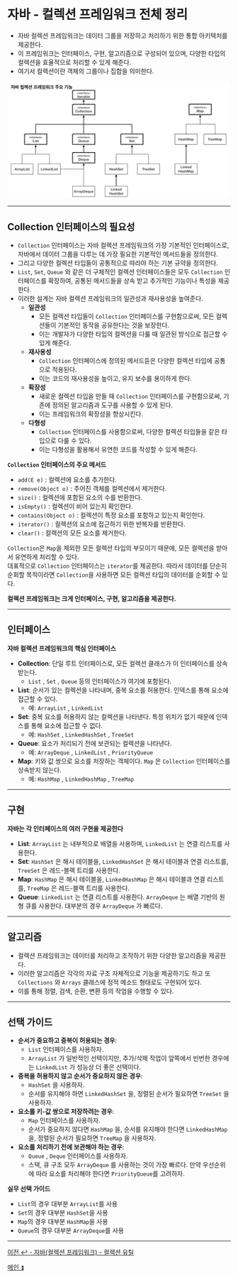 # 자바 - 컬렉션 프레임워크 전체 정리

- 자바 컬렉션 프레임워크는 데이터 그룹을 저장하고 처리하기 위한 통합 아키텍처를 제공한다.
- 이 프레임워크는 인터페이스, 구현, 알고리즘으로 구성되어 있으며, 다양한 타입의 컬렉션을 효율적으로 처리할 수 있게 해준다.
- 여기서 컬렉션이란 객체의 그룹이나 집합을 의미한다.

![img.png](image/img_59.png)

---

## Collection 인터페이스의 필요성

- `Collection` 인터페이스는 자바 컬렉션 프레임워크의 가장 기본적인 인터페이스로, 자바에서 데이터 그룹을 다루는 데 가장 필요한 기본적인 메서드들을 정의한다.
- 그리고 다양한 컬렉션 타입들이 공통적으로 따라야 하는 기본 규약을 정의한다.
- `List`, `Set`, `Queue` 와 같은 더 구체적인 컬렉션 인터페이스들은 모두 `Collection` 인터페이스를 확장하여, 공통된 메서드들을 상속 받고 추가적인 기능이나 특성을 제공한다.
- 이러한 설계는 자바 컬렉션 프레임워크의 일관성과 재사용성을 높여준다.
  - **일관성**
    - 모든 컬렉션 타입들이 `Collection` 인터페이스를 구현함으로써, 모든 컬렉션들이 기본적인 동작을 공유한다는 것을 보장한다.
    - 이는 개발자가 다양한 타입의 컬렉션을 다룰 때 일관된 방식으로 접근할 수 있게 해준다.
  - **재사용성**
    - `Collection` 인터페이스에 정의된 메서드듣은 다양한 컬렉션 타입에 공통으로 적용된다.
    - 이는 코드의 재사용성을 높이고, 유지 보수를 용이하게 한다.
  - **확장성**
    - 새로운 컬렉션 타입을 만들 때 `Collection` 인터페이스를 구현함으로써, 기존에 정의된 알고리즘과 도구를 사용할 수 있게 된다.
    - 이는 프레임워크의 확장성을 향상시킨다.
  - **다형성**
    - `Collection` 인터페이스를 사용함으로써, 다양한 컬렉션 타입들을 같은 타입으로 다룰 수 있다.
    - 이는 다형성을 활용해서 유연한 코드를 작성할 수 있게 해준다.

**`Collection` 인터페이스의 주요 메서드**
- `add(E e)` : 컬렉션에 요소를 추가한다.
- `remove(Object o)` : 주어진 객체를 컬렉션에서 제거한다.
- `size()` : 컬렉션에 포함된 요소의 수를 반환한다.
- `isEmpty()` : 컬렉션이 비어 있는지 확인한다.
- `contains(Object o)` : 컬렉션이 특정 요소를 포함하고 있는지 확인한다.
- `iterator()` : 컬렉션의 요소에 접근하기 위한 반복자를 반환한다.
- `clear()` : 컬렉션의 모든 요소를 제거한다.

`Collection`은 `Map`을 제외한 모든 컬렉션 타입의 부모이기 때문에, 모든 컬렉션을 받아서 유연하게 처리할 수 있다.<br>
대표적으로 `Collection` 인터페이스는 `iterator`를 제공한다. 따라서 데이터를 단순히 순회할 목적이라면 `Collection`을 사용하면 모든
컬렉션 타입의 데이터를 순회할 수 있다.

**컬렉션 프레임워크는 크게 인터페이스, 구현, 알고리즘을 제공한다.**

---

## 인터페이스

**자바 컬렉션 프레임워크의 핵심 인터페이스**
- **Collection**: 단일 루트 인터페이스로, 모든 컬렉션 클래스가 이 인터페이스를 상속받는다.
  - `List` , `Set` , `Queue` 등의 인터페이스가 여기에 포함된다.
- **List**: 순서가 있는 컬렉션을 나타내며, 중복 요소를 허용한다. 인덱스를 통해 요소에 접근할 수 있다.
  - 예: `ArrayList` , `LinkedList`
- **Set**: 중복 요소를 허용하지 않는 컬렉션을 나타낸다. 특정 위치가 없기 때문에 인덱스를 통해 요소에 접근할 수 없다.
  - 예: `HashSet` , `LinkedHashSet` , `TreeSet`
- **Queue**: 요소가 처리되기 전에 보관되는 컬렉션을 나타낸다.
  - 예: `ArrayDeque` , `LinkedList` , `PriorityQueue`
- **Map**: 키와 값 쌍으로 요소를 저장하는 객체이다. `Map` 은 `Collection` 인터페이스를 상속받지 않는다.
  - 예: `HashMap` , `LinkedHashMap` , `TreeMap`

---

## 구현

**자바는 각 인터페이스의 여러 구현을 제공한다**
- **List**: `ArrayList` 는 내부적으로 배열을 사용하며, `LinkedList` 는 연결 리스트를 사용한다.
- **Set**: `HashSet` 은 해시 테이블을, `LinkedHashSet` 은 해시 테이블과 연결 리스트를, `TreeSet` 은 레드-블랙 트리를 사용한다.
- **Map**: `HashMap` 은 해시 테이블을, `LinkedHashMap` 은 해시 테이블과 연결 리스트를, `TreeMap` 은 레드-블랙 트리를 사용한다.
- **Queue**: `LinkedList` 는 연결 리스트를 사용한다. `ArrayDeque` 는 배열 기반의 원형 큐를 사용한다. 대부분의 경우 `ArrayDeque` 가 빠르다.

---

## 알고리즘

- 컬렉션 프레임워크는 데이터를 처리하고 조작하기 위한 다양한 알고리즘을 제공한다. 
- 이러한 알고리즘은 각각의 자료 구조 자체적으로 기능을 제공하기도 하고 또 `Collections` 와 `Arrays` 클래스에 정적 메소드 형태로도 구현되어 있다.
- 이를 통해 정렬, 검색, 순환, 변환 등의 작업을 수행할 수 있다.

---

## 선택 가이드

- **순서가 중요하고 중복이 허용되는 경우**: 
  - `List` 인터페이스를 사용하자. 
  - `ArrayList` 가 일반적인 선택이지만, 추가/삭제 작업이 앞쪽에서 빈번한 경우에는 `LinkedList` 가 성능상 더 좋은 선택이다.
- **중복을 허용하지 않고 순서가 중요하지 않은 경우**: 
  - `HashSet` 을 사용하자. 
  - 순서를 유지해야 하면 `LinkedHashSet` 을, 정렬된 순서가 필요하면 `TreeSet` 을 사용하자.
- **요소를 키-값 쌍으로 저장하려는 경우**: 
  - `Map` 인터페이스를 사용하자. 
  - 순서가 중요하지 않다면 `HashMap` 을, 순서를 유지해야 한다면 `LinkedHashMap` 을, 정렬된 순서가 필요하면 `TreeMap` 을 사용하자.
- **요소를 처리하기 전에 보관해야 하는 경우**: 
  - `Queue` , `Deque` 인터페이스를 사용하자. 
  - 스택, 큐 구조 모두 `ArrayDeque` 를 사용하는 것이 가장 빠르다. 만약 우선순위에 따라 요소를 처리해야 한다면 `PriorityQueue`를 고려하자.

**실무 선택 가이드**
- `List`의 경우 대부분 `ArrayList`를 사용
- `Set`의 경우 대부분 `HashSet`을 사용
- `Map`의 경우 대부분 `HashMap`을 사용
- `Queue`의 경우 대부분 `ArrayDeque`를 사용

---

[이전 ↩️ - 자바(컬렉션 프레임워크) - 컬렉션 유틸]()

[메인 ⏫](https://github.com/genesis12345678/TIL/blob/main/Java/mid_2/Main.md)